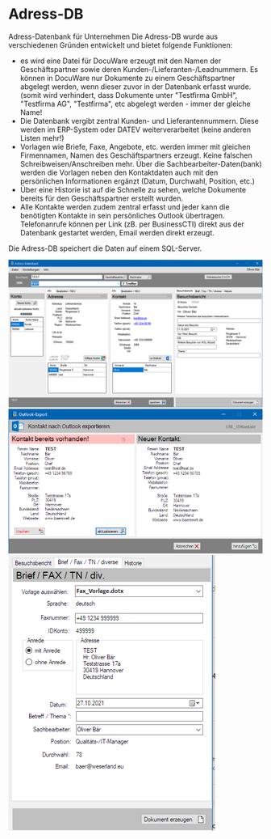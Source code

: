 # Adress-DB
Adress-Datenbank für Unternehmen
Die Adress-DB wurde aus verschiedenen Gründen entwickelt und bietet folgende Funktionen:
- es wird eine Datei für DocuWare erzeugt mit den Namen der Geschäftspartner sowie deren Kunden-/Lieferanten-/Leadnummern. 
  Es können in DocuWare nur Dokumente zu einem Geschäftspartner abgelegt werden, wenn dieser zuvor in der Datenbank erfasst wurde.
  (somit wird verhindert, dass Dokumente unter "Testfirma GmbH", "Testfirma AG", "Testfirma", etc abgelegt werden - immer der gleiche Name! 
- Die Datenbank vergibt zentral Kunden- und Lieferantennummern. Diese werden im ERP-System oder DATEV weiterverarbeitet (keine anderen Listen mehr!)
- Vorlagen wie Briefe, Faxe, Angebote, etc. werden immer mit gleichen Firmennamen, Namen des Geschäftspartners erzeugt. Keine falschen Schreibweisen/Anschreiben mehr.
  Über die Sachbearbeiter-Daten(bank) werden die Vorlagen neben den Kontaktdaten auch mit den persönlichen Informationen ergänzt (Datum, Durchwahl, Position, etc.)
- Über eine Historie ist auf die Schnelle zu sehen, welche Dokumente bereits für den Geschäftspartner erstellt wurden.
- Alle Kontakte werden zudem zentral erfasst und jeder kann die benötigten Kontakte in sein persönliches Outlook übertragen.
  Telefonanrufe können per Link (zB. per BusinessCTI) direkt aus der Datenbank gestartet werden, Email werden direkt erzeugt.

Die Adress-DB speichert die Daten auf einem SQL-Server. 

<img src="https://github.com/OliverHannover/Adress-DB/blob/master/Screenshots/Adress-DB.PNG" alt="0" style="max-width:100%;">

<img src="https://github.com/OliverHannover/Adress-DB/blob/master/Screenshots/outlook.PNG" alt="0" style="max-width:100%;">

<img src="https://github.com/OliverHannover/Adress-DB/blob/master/Screenshots/fax.PNG" alt="0" style="max-width:100%;">
